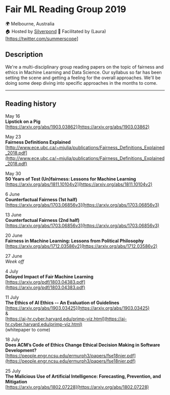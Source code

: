 # Fair ML Reading Group 2019
🌍 Melbourne, Australia  
🏠 Hosted by [Silverpond](https://silverpond.com.au/) 
🤖 Facilitated by (Laura)[https://twitter.com/summerscope]

## Description
We're a multi-disciplinary group reading papers on the topic of fairness and ethics in Machine Learning and Data Science. Our syllabus so far has been setting the scene and getting a feeling for the overall approaches.  We'll be doing some deep diving into specific approaches in the months to come. 

---
## Reading history

May 16  
**Lipstick on a Pig**  
[https://arxiv.org/abs/1903.03862](https://arxiv.org/abs/1903.03862)  
  
May 23  
**Fairness Definitions Explained**  
[http://www.ece.ubc.ca/~mjulia/publications/Fairness_Definitions_Explained_2018.pdf](http://www.ece.ubc.ca/~mjulia/publications/Fairness_Definitions_Explained_2018.pdf)  
  
May 30  
**50 Years of Test (Un)fairness: Lessons for Machine Learning**  
[https://arxiv.org/abs/1811.10104v2](https://arxiv.org/abs/1811.10104v2)  
  
6 June   
**Counterfactual Fairness (1st half)**  
[https://arxiv.org/abs/1703.06856v3](https://arxiv.org/abs/1703.06856v3)  
  
13 June   
**Counterfactual Fairness (2nd half)**  
[https://arxiv.org/abs/1703.06856v3](https://arxiv.org/abs/1703.06856v3)  
  
20 June  
**Fairness in Machine Learning: Lessons from Political Philosophy**  
[https://arxiv.org/abs/1712.03586v2](https://arxiv.org/abs/1712.03586v2)  
 
27 June  
_Week off_  
  
4 July  
**Delayed Impact of Fair Machine Learning**  
[https://arxiv.org/pdf/1803.04383.pdf](https://arxiv.org/pdf/1803.04383.pdf)  
  
11 July  
**The Ethics of AI Ethics -- An Evaluation of Guidelines**  
[https://arxiv.org/abs/1903.03425](https://arxiv.org/abs/1903.03425)    
&  
[https://ai-hr.cyber.harvard.edu/primp-viz.html](https://ai-hr.cyber.harvard.edu/primp-viz.html)  
(whitepaper to come)  
 
18 July  
**Does ACM’s Code of Ethics Change Ethical Decision Making 
in Software Development?**  
[https://people.engr.ncsu.edu/ermurph3/papers/fse18nier.pdf](https://people.engr.ncsu.edu/ermurph3/papers/fse18nier.pdf) 
  
25 July  
**The Malicious Use of Artificial Intelligence: Forecasting, Prevention, and Mitigation**  
[https://arxiv.org/abs/1802.07228](https://arxiv.org/abs/1802.07228)  

